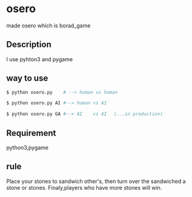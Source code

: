 osero
====

made osero which is borad_game   
## Description
I use pyhton3 and pygame
## way to use
```bash
$ python osero.py    # --> human vs human

$ python osero.py AI #--> human vs AI

$ python osero.py GA #--> AI    vs AI 　(...in production)
```
## Requirement
python3,pygame
## rule
Place your stones to sandwich other's, then turn over the sandwiched
a stone or stones.
Finaly,players who have more stones will win.
